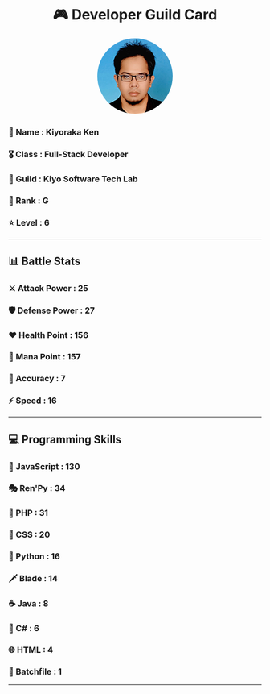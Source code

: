 <div align="center">

# 🎮 Developer Guild Card

<!-- Replace with your profile image -->
<img src="./assets/profile.png" width="150" height="150" style="border-radius: 50%"/>
</div>

 
### 👤 Name : Kiyoraka Ken
### 🎖️ Class : Full-Stack Developer
### 🎪 Guild : Kiyo Software Tech Lab 
### 🔰 Rank : G 
### ⭐ Level : 6

---
## 📊 Battle Stats

### ⚔️ Attack Power  : 25 
### 🛡️ Defense Power : 27 
### ❤️ Health Point  : 156 
### 🔮 Mana Point    : 157 
### 🎯 Accuracy      : 7 
### ⚡ Speed         : 16

---
## 💻 Programming Skills

### 📜 JavaScript : 130
### 🎭 Ren'Py : 34
### 🐘 PHP : 31
### 🎨 CSS : 20
### 🐍 Python : 16
### 🗡️ Blade : 14
### ☕ Java : 8
### 🎯 C# : 6
### 🌐 HTML : 4
### 📝 Batchfile : 1
---